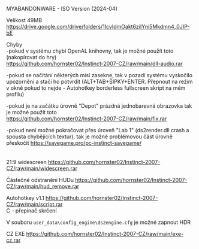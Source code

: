 MYABANDONWARE - ISO Version (2024-04)

Velikost 49MB https://drive.google.com/drive/folders/1IcvIdmOakt6ziIYni5Mkdmn4_0JIP-bE

Chyby
<br/>
-pokud v systému chybí OpenAL knihovny, tak je možné použít toto (nakopírovat do hry)
<br/>
https://github.com/hornster02/Instinct-2007-CZ/raw/main/dll-audio.rar

-pokud se načítání některých misí zasekne, tak v pozadí systému vyskočilo upozornění a stačí ho potvrdit (ALT+TAB+ŠIPKY+ENTER. Přepnout na režim v okně pokud to nejde - Autohotkey borderless fullscreen skript na mém profilu)

-pokud je na začátku úrovně "Depot" prázdná jednobarevná obrazovka tak je možné použít toto
<br/>
https://github.com/hornster02/Instinct-2007-CZ/raw/main/fix.rar

-pokud není možné pokračovat přes úroveň "Lab 1" (ds2render.dll crash a spousta chybějících textur), tak je možné problémovou část úrovně přeskočit https://savegame.pro/pc-instinct-savegame/
<br/>
<br/>
<br/>
21:9 widescreen https://github.com/hornster02/Instinct-2007-CZ/raw/main/widescreen.rar

Částečné odstranění HUDu https://github.com/hornster02/Instinct-2007-CZ/raw/main/hud_remove.rar

Autohotkey v1.1 https://github.com/hornster02/Instinct-2007-CZ/raw/main/script.rar
<br/>
C - přepínač skrčení

V souboru ```user_data\config_engine\ds2engine.cfg``` je možné zapnout HDR

CZ EXE https://github.com/hornster02/Instinct-2007-CZ/raw/main/exe-cz.rar
